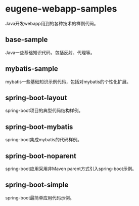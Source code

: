 # eugene-webapp-samples
Java开发webapp用到的各种技术的样例代码。

## base-sample
Java一些基础知识代码，包括反射、代理等。

## mybatis-sample
mybatis一些基础知识示例代码，包括对mybatis的个性化扩展。

## spring-boot-layout
spring-boot项目的典型代码结构样例。

## spring-boot-mybatis
spring-boot集成mybatis的代码样例。

## spring-boot-noparent
spring-boot应用采用非Maven parent方式引入spring-boot示例。

## spring-boot-simple
spring-boot最简单应用代码示例。

